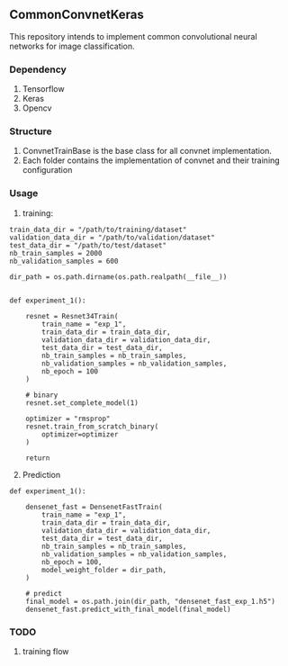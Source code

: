## CommonConvnetKeras
This repository intends to implement common convolutional neural networks for image classification.

### Dependency
1. Tensorflow 
2. Keras 
3. Opencv

### Structure
1. ConvnetTrainBase is the base class for all convnet implementation. 
2. Each folder contains the implementation of convnet and their training configuration

### Usage
1. training:
```
train_data_dir = "/path/to/training/dataset"
validation_data_dir = "/path/to/validation/dataset"
test_data_dir = "/path/to/test/dataset"
nb_train_samples = 2000
nb_validation_samples = 600

dir_path = os.path.dirname(os.path.realpath(__file__))


def experiment_1():

    resnet = Resnet34Train(
        train_name = "exp_1",
        train_data_dir = train_data_dir,
        validation_data_dir = validation_data_dir,
        test_data_dir = test_data_dir,
        nb_train_samples = nb_train_samples,
        nb_validation_samples = nb_validation_samples,
        nb_epoch = 100
    )

    # binary
    resnet.set_complete_model(1)

    optimizer = "rmsprop"
    resnet.train_from_scratch_binary(
        optimizer=optimizer
    )

    return
```

2. Prediction
```
def experiment_1():

    densenet_fast = DensenetFastTrain(
        train_name = "exp_1",
        train_data_dir = train_data_dir,
        validation_data_dir = validation_data_dir,
        test_data_dir = test_data_dir,
        nb_train_samples = nb_train_samples,
        nb_validation_samples = nb_validation_samples,
        nb_epoch = 100,
        model_weight_folder = dir_path,
    )

    # predict
    final_model = os.path.join(dir_path, "densenet_fast_exp_1.h5")
    densenet_fast.predict_with_final_model(final_model)
```

### TODO
1. training flow
